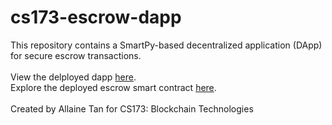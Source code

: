 ﻿# cs173-escrow-dapp

This repository contains a SmartPy-based decentralized application (DApp) for secure escrow transactions. 
<br/>
<br/>
View the delployed dapp <a href="https://cs173-escrow-dapp.netlify.app/">here</a>.
<br/>
Explore the deployed escrow smart contract <a href="https://smartpy.dev/explorer?address=KT1BjJ5bPzZph23BLhVMvvp2pfQ6KegcPC92">here</a>.
<br/>
<br/>
Created by Allaine Tan for CS173: Blockchain Technologies

